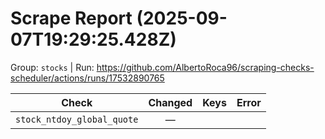 # Scrape Report (2025-09-07T19:29:25.428Z)

Group: `stocks`  |  Run: https://github.com/AlbertoRoca96/scraping-checks-scheduler/actions/runs/17532890765

| Check | Changed | Keys | Error |
|---|:---:|:--|:--|
| `stock_ntdoy_global_quote` | — |  |  |
